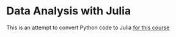 # Data Analysis with Julia

This is an attempt to convert Python code to Julia [for this course](https://github.com/Okroshiashvili/Data_Analysis_Python)
